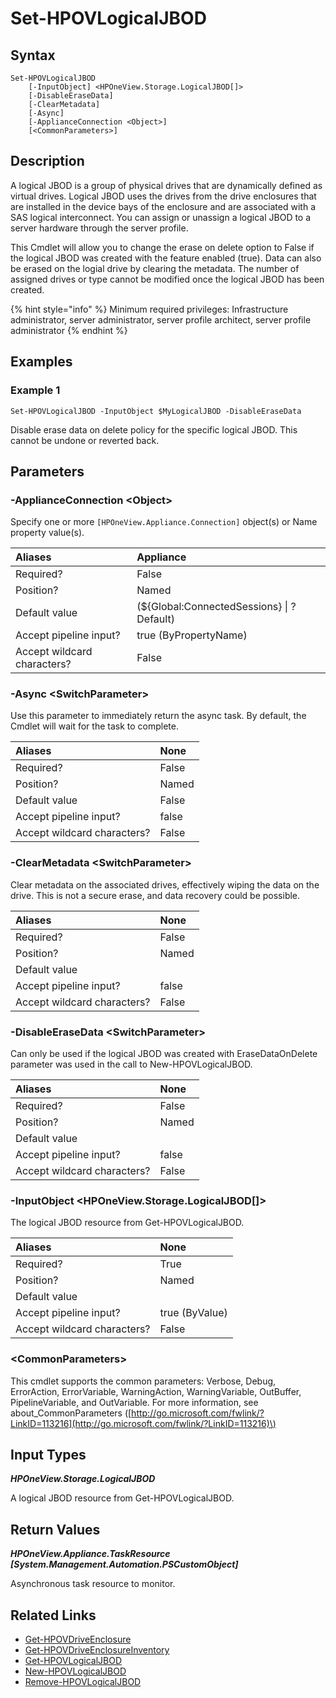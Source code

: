 ﻿---
description: Modify a logical JBOD resource.
---

# Set-HPOVLogicalJBOD

## Syntax

```text
Set-HPOVLogicalJBOD
    [-InputObject] <HPOneView.Storage.LogicalJBOD[]>
    [-DisableEraseData]
    [-ClearMetadata]
    [-Async]
    [-ApplianceConnection <Object>]
    [<CommonParameters>]
```

## Description

A logical JBOD is a group of physical drives that are dynamically defined as virtual drives. Logical JBOD uses the drives from the drive enclosures that are installed in the device bays of the enclosure and are associated with a SAS logical interconnect. You can assign or unassign a logical JBOD to a server hardware through the server profile.

This Cmdlet will allow you to change the erase on delete option to False if the logical JBOD was created with the feature enabled (true).  Data can also be erased on the logial drive by clearing the metadata.  The number of assigned drives or type cannot be modified once the logical JBOD has been created.

{% hint style="info" %}
Minimum required privileges: Infrastructure administrator, server administrator, server profile architect, server profile administrator
{% endhint %}

## Examples

###  Example 1 

```text
Set-HPOVLogicalJBOD -InputObject $MyLogicalJBOD -DisableEraseData
```

Disable erase data on delete policy for the specific logical JBOD.  This cannot be undone or reverted back.

## Parameters

### -ApplianceConnection &lt;Object&gt;

Specify one or more `[HPOneView.Appliance.Connection]` object(s) or Name property value(s).

| Aliases | Appliance |
| :--- | :--- |
| Required? | False |
| Position? | Named |
| Default value | (${Global:ConnectedSessions} &vert; ? Default) |
| Accept pipeline input? | true (ByPropertyName) |
| Accept wildcard characters? | False |

### -Async &lt;SwitchParameter&gt;

Use this parameter to immediately return the async task.  By default, the Cmdlet will wait for the task to complete.

| Aliases | None |
| :--- | :--- |
| Required? | False |
| Position? | Named |
| Default value | False |
| Accept pipeline input? | false |
| Accept wildcard characters? | False |

### -ClearMetadata &lt;SwitchParameter&gt;

Clear metadata on the associated drives, effectively wiping the data on the drive.  This is not a secure erase, and data recovery could be possible.

| Aliases | None |
| :--- | :--- |
| Required? | False |
| Position? | Named |
| Default value |  |
| Accept pipeline input? | false |
| Accept wildcard characters? | False |

### -DisableEraseData &lt;SwitchParameter&gt;

Can only be used if the logical JBOD was created with EraseDataOnDelete parameter was used in the call to New-HPOVLogicalJBOD.

| Aliases | None |
| :--- | :--- |
| Required? | False |
| Position? | Named |
| Default value |  |
| Accept pipeline input? | false |
| Accept wildcard characters? | False |

### -InputObject &lt;HPOneView.Storage.LogicalJBOD[]&gt;

The logical JBOD resource from Get-HPOVLogicalJBOD.

| Aliases | None |
| :--- | :--- |
| Required? | True |
| Position? | Named |
| Default value |  |
| Accept pipeline input? | true (ByValue) |
| Accept wildcard characters? | False |

### &lt;CommonParameters&gt;

This cmdlet supports the common parameters: Verbose, Debug, ErrorAction, ErrorVariable, WarningAction, WarningVariable, OutBuffer, PipelineVariable, and OutVariable. For more information, see about\_CommonParameters \([http://go.microsoft.com/fwlink/?LinkID=113216](http://go.microsoft.com/fwlink/?LinkID=113216)\)

## Input Types

_**HPOneView.Storage.LogicalJBOD**_

A logical JBOD resource from Get-HPOVLogicalJBOD.

## Return Values

_**HPOneView.Appliance.TaskResource [System.Management.Automation.PSCustomObject]**_

Asynchronous task resource to monitor.

## Related Links

* [Get-HPOVDriveEnclosure](get-hpovdriveenclosure.md)
* [Get-HPOVDriveEnclosureInventory](get-hpovdriveenclosureinventory.md)
* [Get-HPOVLogicalJBOD](get-hpovlogicaljbod.md)
* [New-HPOVLogicalJBOD](new-hpovlogicaljbod.md)
* [Remove-HPOVLogicalJBOD](remove-hpovlogicaljbod.md)
